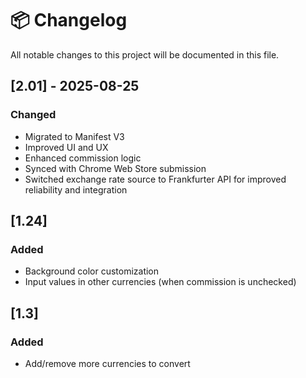 # 📦 Changelog

All notable changes to this project will be documented in this file.

## [2.01] - 2025-08-25
### Changed
- Migrated to Manifest V3
- Improved UI and UX
- Enhanced commission logic
- Synced with Chrome Web Store submission
- Switched exchange rate source to Frankfurter API for improved reliability and integration

## [1.24]
### Added
- Background color customization
- Input values in other currencies (when commission is unchecked)

## [1.3]
### Added
- Add/remove more currencies to convert
